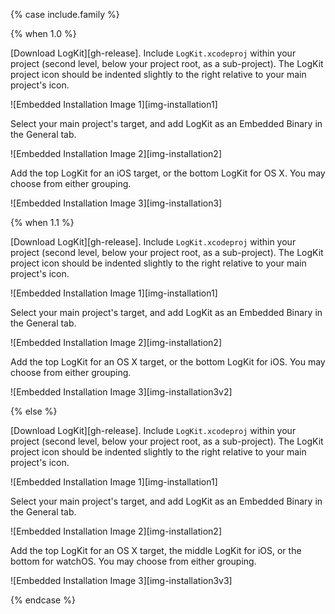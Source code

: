 {% case include.family %}

{% when 1.0 %}


[Download LogKit][gh-release]. Include `LogKit.xcodeproj` within your project (second level, below your project root, as a sub-project). The LogKit project icon should be indented slightly to the right relative to your main project's icon.

![Embedded Installation Image 1][img-installation1]

Select your main project's target, and add LogKit as an Embedded Binary in the General tab.

![Embedded Installation Image 2][img-installation2]

Add the top LogKit for an iOS target, or the bottom LogKit for OS X. You may choose from either grouping.

![Embedded Installation Image 3][img-installation3]


{% when 1.1 %}


[Download LogKit][gh-release]. Include `LogKit.xcodeproj` within your project (second level, below your project root, as a sub-project). The LogKit project icon should be indented slightly to the right relative to your main project's icon.

![Embedded Installation Image 1][img-installation1]

Select your main project's target, and add LogKit as an Embedded Binary in the General tab.

![Embedded Installation Image 2][img-installation2]

Add the top LogKit for an OS X target, or the bottom LogKit for iOS. You may choose from either grouping.

![Embedded Installation Image 3][img-installation3v2]


{% else %}


[Download LogKit][gh-release]. Include `LogKit.xcodeproj` within your project (second level, below your project root, as a sub-project). The LogKit project icon should be indented slightly to the right relative to your main project's icon.

![Embedded Installation Image 1][img-installation1]

Select your main project's target, and add LogKit as an Embedded Binary in the General tab.

![Embedded Installation Image 2][img-installation2]

Add the top LogKit for an OS X target, the middle LogKit for iOS, or the bottom for watchOS. You may choose from either grouping.

![Embedded Installation Image 3][img-installation3v3]


{% endcase %}
